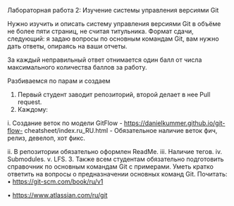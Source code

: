 Лабораторная работа 2: Изучение системы управления версиями Git

Нужно изучить и описать систему управления версиями Git в объёме не более пяти
страниц, не считая титульника. Формат сдачи, следующий: я задаю вопросы по основным
командам Git, вам нужно дать ответы, опираясь на ваши отчеты.

За каждый неправильный ответ отнимается один балл от числа максимального
количества баллов за работу.

Разбиваемся по парам и создаем

1. Первый студент заводит репозиторий, второй делает в нее Pull request.
2. Каждому:

i. Создание веток по модели GitFlow - https://danielkummer.github.io/git-flow-
cheatsheet/index.ru_RU.html - Обязательное наличие веток фич, релиз,
девелоп, хот фикс.

ii. В репозитории обязательно оформлен ReadMe.
iii. Наличие тегов.
iv. Submodules.
v. LFS.
3. Также всем студентам обязательно подготовить справочник по основным
командам Git с примерами. Уметь кратко ответить на вопросы о предназначении
основных команд Git.
Почитать:
• https://git-scm.com/book/ru/v1

• https://www.atlassian.com/ru/git
